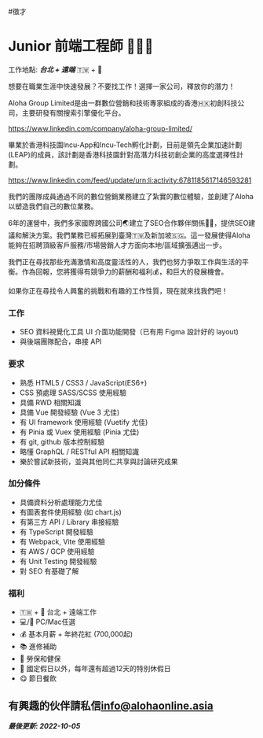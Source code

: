 #徵才

# Junior 前端工程師 👷👷‍♀️
工作地點: **_台北 + 遠端_** 🇹🇼 + 🏡


想要在職業生涯中快速發展？不要找工作！選擇一家公司，釋放你的潛力！

Aloha Group Limited是由一群數位營銷和技術專家組成的香港🇭🇰初創科技公司，主要研發有關搜索引擎優化平台。

<https://www.linkedin.com/company/aloha-group-limited/>

畢業於香港科技園Incu-App和Incu-Tech孵化計劃，目前是領先企業加速計劃(LEAP)的成員，該計劃是香港科技園針對高潛力科技初創企業的高度選擇性計劃。

<https://www.linkedin.com/feed/update/urn:li:activity:6781185617146593281>

我們的團隊成員通過不同的數位營銷業務建立了紮實的數位體驗，並創建了Aloha以塑造我們自己的數位業務。

6年的運營中，我們多家國際跨國公司🌏建立了SEO合作夥伴關係🤝🏼，提供SEO建議和解決方案。我們業務已經拓展到臺灣🇹🇼及新加坡🇸🇬。這一發展使得Aloha能夠在招聘頂級客戶服務/市場營銷人才方面向本地/區域擴張邁出一步。

我們正在尋找那些充滿激情和高度靈活性的人，我們也努力爭取工作與生活的平衡。作為回報，您將獲得有競爭力的薪酬和福利💰，和巨大的發展機會。

如果你正在尋找令人興奮的挑戰和有趣的工作性質，現在就來找我們吧！


### 工作
- SEO 資料視覺化工具 UI 介面功能開發（已有用 Figma 設計好的 layout)
- 與後端團隊配合，串接 API

### 要求
- 熟悉 HTML5 / CSS3 / JavaScript(ES6+)
- CSS 預處理 SASS/SCSS 使用經驗
- 具備 RWD 相關知識
- 具備 Vue 開發經驗 (Vue 3 尤佳)
- 有 UI framework 使用經驗 (Vuetify 尤佳)
- 有 Pinia 或 Vuex 使用經驗 (Pinia 尤佳)
- 有 git, github 版本控制經驗
- 略懂 GraphQL / RESTful API 相關知識
- 樂於嘗試新技術，並與其他同仁共享與討論研究成果

### 加分條件
- 具備資料分析處理能力尤佳
- 有圖表套件使用經驗 (如 chart.js)
- 有第三方 API / Library 串接經驗
- 有 TypeScript 開發經驗
- 有 Webpack, Vite 使用經驗
- 有 AWS / GCP 使用經驗
- 有 Unit Testing 開發經驗
- 對 SEO 有基礎了解

### 福利
- 🇹🇼 + 🏡 台北 + 遠端工作
- 💻/🍎 PC/Mac任選
- 💰 基本月薪 + 年終花紅 (700,000起)
- 📚 進修補助
- 🏥 勞保和健保
- 🧳 國定假日以外，每年還有超過12天的特別休假日
- 😋 節日餐飲

## 有興趣的伙伴請私信<info@alohaonline.asia>

__*最後更新: 2022-10-05*__
